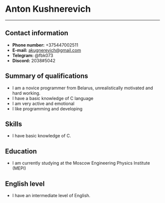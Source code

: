 # Anton Kushnerevich
***
## Contact information
* **Phone number:** +375447002511
* **E-mail:** akugnerevich@gmail.com
* **Telegram:** @fbk073
* **Discord:** 2038#5042

## Summary of qualifications
* I am a novice programmer from Belarus, unrealistically motivated and hard working.
* I have a basic knowledge of C language
* I am very active and emotional 
* I like programming and developing 

## Skills
* I have basic knowledge of C.

## Education
* I am currently studying at the Moscow Engineering Physics Institute (MEPI)

## English level
* I have an intermediate level of English.


